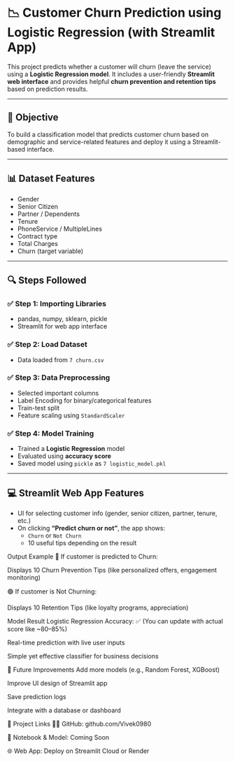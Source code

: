 # 📉 Customer Churn Prediction using Logistic Regression (with Streamlit App)

This project predicts whether a customer will churn (leave the service) using a **Logistic Regression model**. It includes a user-friendly **Streamlit web interface** and provides helpful **churn prevention and retention tips** based on prediction results.

---

## 🧠 Objective

To build a classification model that predicts customer churn based on demographic and service-related features and deploy it using a Streamlit-based interface.

---

## 📊 Dataset Features

- Gender
- Senior Citizen
- Partner / Dependents
- Tenure
- PhoneService / MultipleLines
- Contract type
- Total Charges
- Churn (target variable)

---

## 🔍 Steps Followed

### ✅ Step 1: Importing Libraries
- pandas, numpy, sklearn, pickle
- Streamlit for web app interface

### ✅ Step 2: Load Dataset
- Data loaded from `7 churn.csv`

### ✅ Step 3: Data Preprocessing
- Selected important columns
- Label Encoding for binary/categorical features
- Train-test split
- Feature scaling using `StandardScaler`

### ✅ Step 4: Model Training
- Trained a **Logistic Regression** model
- Evaluated using **accuracy score**
- Saved model using `pickle` as `7 logistic_model.pkl`

---

## 💻 Streamlit Web App Features

- UI for selecting customer info (gender, senior citizen, partner, tenure, etc.)
- On clicking **“Predict churn or not”**, the app shows:
  - `Churn` or `Not Churn`
  - 10 useful tips depending on the result


Output Example
🔴 If customer is predicted to Churn:

Displays 10 Churn Prevention Tips (like personalized offers, engagement monitoring)

🟢 If customer is Not Churning:

Displays 10 Retention Tips (like loyalty programs, appreciation)

 Model Result
Logistic Regression Accuracy: ✅ (You can update with actual score like ~80–85%)

Real-time prediction with live user inputs

Simple yet effective classifier for business decisions

🚀 Future Improvements
Add more models (e.g., Random Forest, XGBoost)

Improve UI design of Streamlit app

Save prediction logs

Integrate with a database or dashboard

🔗 Project Links
🧑‍💻 GitHub: github.com/Vivek0980

📘 Notebook & Model: Coming Soon

🌐 Web App: Deploy on Streamlit Cloud or Render

